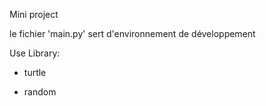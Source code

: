Mini project

le fichier 'main.py' sert d'environnement de développement 

Use Library:
- turtle

- random


